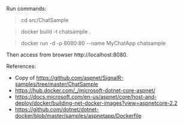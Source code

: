 Run commands:

> cd src/ChatSample

> docker build -t chatsample .

> docker run -d -p 8080:80 --name MyChatApp chatsample

Then access from browser http://localhost:8080.

References:

- Copy of https://github.com/aspnet/SignalR-samples/tree/master/ChatSample
- https://hub.docker.com/_/microsoft-dotnet-core-aspnet/
- https://docs.microsoft.com/en-us/aspnet/core/host-and-deploy/docker/building-net-docker-images?view=aspnetcore-2.2
- https://github.com/dotnet/dotnet-docker/blob/master/samples/aspnetapp/Dockerfile
